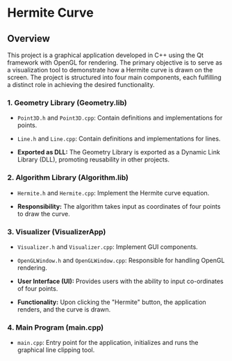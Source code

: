 # Hermite Curve 

## Overview
This project is a graphical application developed in C++ using the Qt framework with OpenGL for rendering. The primary objective is to serve as a visualization tool to demonstrate how a Hermite curve is drawn on the screen. The project is structured into four main components, each fulfilling a distinct role in achieving the desired functionality.

### 1. Geometry Library (Geometry.lib)
   - `Point3D.h` and `Point3D.cpp`: Contain definitions and implementations for points.

   - `Line.h` and `Line.cpp`: Contain definitions and implementations for lines.

   - **Exported as DLL:** The Geometry Library is exported as a Dynamic Link Library (DLL), promoting reusability in other projects.

### 2. Algorithm Library (Algorithm.lib)
   - `Hermite.h` and `Hermite.cpp`: Implement the Hermite curve equation.

   - **Responsibility:** The algorithm takes input as coordinates of four points to draw the curve.
  
### 3. Visualizer (VisualizerApp)
   - `Visualizer.h` and `Visualizer.cpp`: Implement GUI components.

   - `OpenGLWindow.h` and `OpenGLWindow.cpp`: Responsible for handling OpenGL rendering.

   - **User Interface (UI):** Provides users with the ability to input co-ordinates of four points.
   
   - **Functionality:** Upon clicking the "Hermite" button, the application renders, and the curve is drawn.

### 4. Main Program (main.cpp)
   - `main.cpp`: Entry point for the application, initializes and runs the graphical line clipping tool.

